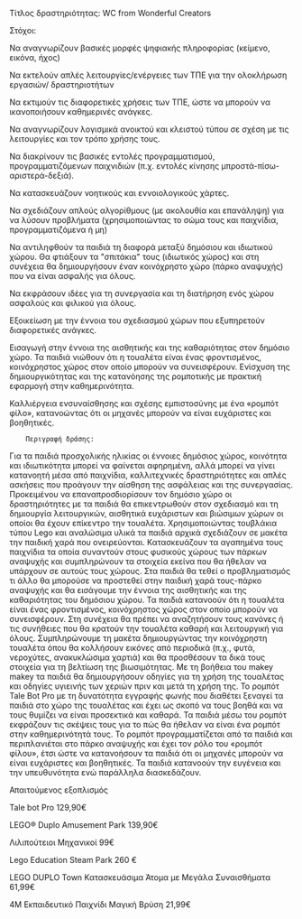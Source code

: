 Τίτλος δραστηριότητας: WC from Wonderful Creators

Στόχοι: 

Να αναγνωρίζουν βασικές μορφές ψηφιακής πληροφορίας (κείμενο, εικόνα, ήχος)

Να εκτελούν απλές λειτουργίες/ενέργειες των ΤΠΕ για την ολοκλήρωση εργασιών/ δραστηριοτήτων

Να εκτιμούν τις διαφορετικές χρήσεις των ΤΠΕ, ώστε να μπορούν να ικανοποιήσουν καθημερινές ανάγκες. 

Να αναγνωρίζουν λογισμικά ανοικτού και κλειστού τύπου σε σχέση με τις λειτουργίες και τον τρόπο χρήσης τους.

Να διακρίνουν τις βασικές εντολές προγραμματισμού, προγραμματιζόμενων παιχνιδιών (π.χ. εντολές κίνησης μπροστά-πίσω-αριστερά-δεξιά).

Να κατασκευάζουν νοητικούς και εννοιολογικούς χάρτες.

Να σχεδιάζουν απλούς αλγορίθμους (με ακολουθία και επανάληψη) για να λύσουν προβλήματα (χρησιμοποιώντας το σώμα τους και παιχνίδια, προγραμματιζόμενα ή μη) 
 
Να αντιληφθούν τα παιδιά τη διαφορά μεταξύ δημόσιου και ιδιωτικού χώρου. Θα φτιάξουν τα "σπιτάκια" τους (ιδιωτικός χώρος) και στη συνέχεια θα δημιουργήσουν έναν κοινόχρηστο χώρο (πάρκο αναψυχής) που να είναι ασφαλής για όλους.
 
Να εκφράσουν ιδέες για τη συνεργασία και τη διατήρηση ενός χώρου ασφαλούς και φιλικού για όλους.

Εξοικείωση με την έννοια του σχεδιασμού χώρων που εξυπηρετούν διαφορετικές ανάγκες.

Εισαγωγή στην έννοια της αισθητικής και της καθαριότητας στον δημόσιο χώρο. Τα παιδιά νιώθουν ότι η τουαλέτα είναι ένας φροντισμένος, κοινόχρηστος χώρος στον οποίο μπορούν να συνεισφέρουν. Ενίσχυση της δημιουργικότητας και της κατανόησης της ρομποτικής με πρακτική εφαρμογή στην καθημερινότητα.

Καλλιέργεια ενσυναίσθησης και σχέσης εμπιστοσύνης με ένα «ρομπότ φίλο», κατανοώντας ότι οι μηχανές μπορούν να είναι ευχάριστες και βοηθητικές.
 
  
	
		Περιγραφή δράσης:

Για τα παιδιά προσχολικής ηλικίας οι έννοιες  δημόσιος χώρος, κοινότητα και ιδιωτικότητα μπορεί να φαίνεται αφηρημένη, αλλά μπορεί να γίνει κατανοητή μέσα από παιχνίδια, καλλιτεχνικές δραστηριότητες και απλές ασκήσεις που προάγουν την αίσθηση της ασφάλειας και της συνεργασίας. Προκειμένου να επαναπροσδιορίσουν τον δημόσιο χώρο οι δραστηριότητες με τα παιδιά θα επικεντρωθούν στον σχεδιασμό και τη δημιουργία λειτουργικών, αισθητικά ευχάριστων και βιώσιμων χώρων οι οποίοι θα έχουν επίκεντρο την τουαλέτα. Χρησιμοποιώντας τουβλάκια τύπου Lego και αναλώσιμα υλικά τα παιδιά αρχικά σχεδιάζουν σε μακέτα την παιδική χαρά που ονειρεύονται. Κατασκευάζουν τα αγαπημένα τους παιχνίδια τα οποία συναντούν στους φυσικούς χώρους των πάρκων αναψυχής και συμπληρώνουν τα στοιχεία εκείνα που θα ήθελαν να υπάρχουν σε αυτούς τους χώρους. Στα παιδιά θα τεθεί ο προβληματισμός τι άλλο θα μπορούσε να προστεθεί στην παιδική χαρά τους-πάρκο αναψυχής  και θα εισάγουμε την έννοια της αισθητικής και της καθαριότητας του δημόσιου χώρου. Τα παιδιά κατανοούν ότι η τουαλέτα είναι ένας φροντισμένος, κοινόχρηστος χώρος στον οποίο μπορούν να συνεισφέρουν. Στη συνέχεια θα πρέπει να αναζητήσουν τους κανόνες ή τις συνήθειες που θα κρατούν την τουαλέτα καθαρή και λειτουργική για όλους. Συμπληρώνουμε τη μακέτα δημιουργώντας την κοινόχρηστη τουαλέτα όπου θα κολλήσουν εικόνες από περιοδικά (π.χ., φυτά, νεροχύτες, ανακυκλώσιμα χαρτιά) και θα προσθέσουν τα δικά τους στοιχεία για τη βελτίωση της βιωσιμότητας. Με τη βοήθεια του makey makey τα παιδιά θα δημιουργήσουν οδηγίες για τη χρήση της τουαλέτας και οδηγίες υγιεινής των χεριών πριν και μετά τη χρήση της. Το ρομπότ Tale Bot Pro με τη δυνατότητα εγγραφής φωνής που διαθέτει ξεναγεί τα παιδιά στο χώρο της τουαλέτας και έχει ως σκοπό να τους βοηθά και να τους θυμίζει να είναι προσεκτικά και καθαρά. Τα παιδιά μέσω του ρομπότ εκφράζουν τις σκέψεις τους για το πώς θα ήθελαν να είναι ένα ρομπότ στην καθημερινότητά τους. Το ρομπότ προγραμματίζεται από τα παιδιά και περιπλανιέται στο πάρκο αναψυχής και έχει τον ρόλο του  «ρομπότ φίλου», έτσι ώστε να κατανοήσουν τα παιδιά ότι οι μηχανές μπορούν να είναι ευχάριστες και βοηθητικές. Τα παιδιά κατανοούν την ευγένεια και την υπευθυνότητα ενώ παράλληλα διασκεδάζουν. 


Απαιτούμενος εξοπλισμός

Tale bot Pro 129,90€

LEGO® Duplo Amusement Park 139,90€

Λιλιπούτειοι Μηχανικοί 99€ 

Lego Education Steam Park 260 €

LEGO DUPLO Town Κατασκευάσιμα Άτομα με Μεγάλα Συναισθήματα 61,99€

4M Εκπαιδευτικό Παιχνίδι Μαγική Βρύση 21,99€

